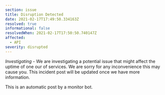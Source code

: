 ```yaml
---
section: issue
title: Disruption Detected
date: 2021-02-17T17:49:50.334163Z
resolved: true
informational: false
resolvedWhen: 2021-02-17T17:50:50.740147Z
affected:
  - API
severity: disrupted
---
```

*Investigating* - We are investigating a potential issue that might affect the uptime of one our of services. We are sorry for any inconvenience this may cause you. This incident post will be updated once we have more information.

This is an automatic post by a monitor bot.
        